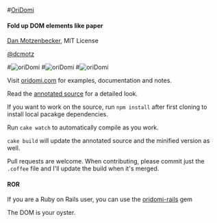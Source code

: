 #[OriDomi](http://oridomi.com)
#### Fold up DOM elements like paper
[Dan Motzenbecker](http://oxism.com), MIT License

[@dcmotz](http://twitter.com/dcmotz)

#![oriDomi](http://oridomi.com/demo/images/readme/1.png)
#![oriDomi](http://oridomi.com/demo/images/readme/2.png)
#![oriDomi](http://oridomi.com/demo/images/readme/3.gif)

Visit [oridomi.com](http://oridomi.com) for examples, documentation and notes.

Read the [annotated source](http://oridomi.com/docs/oridomi.html)
for a detailed look.

If you want to work on the source, run `npm install` after first cloning to
install local pacakge dependencies.

Run `cake watch` to automatically compile as you work.

`cake build` will update the annotated source and the minified version as well.

Pull requests are welcome. When contributing, please commit just the `.coffee`
file and I'll update the build when it's merged.


#### ROR
If you are a Ruby on Rails user, you can use the [oridomi-rails](https://rubygems.org/gems/oridomi-rails) gem

The DOM is your oyster.

